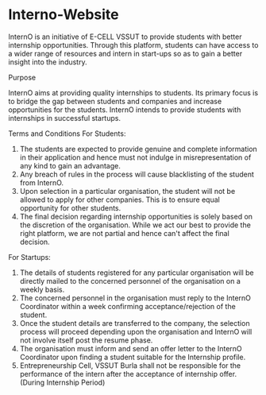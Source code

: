 # Interno-Website
InternO is an initiative of E-CELL VSSUT to provide students with better internship opportunities. Through this platform, students can have access to a wider range of resources and intern in start-ups so as to gain a better insight into the industry.

Purpose

InternO aims at providing quality internships to students. Its primary focus is to bridge the gap between students and companies and increase opportunities for the students. InternO intends to provide students with internships in successful startups.

Terms and Conditions
For Students:

1. The students are expected to provide genuine and complete information in their application and hence must not indulge in misrepresentation of any kind to gain an advantage.
2. Any breach of rules in the process will cause blacklisting of the student from InternO.
3. Upon selection in a particular organisation, the student will not be allowed to apply for other companies. This is to ensure equal opportunity for other students.
4. The final decision regarding internship opportunities is solely based on the discretion of the organisation. While we act our best to provide the right platform, we are not partial and hence can't affect the final decision.

For Startups:

1. The details of students registered for any particular organisation will be directly mailed to the concerned personnel of the organisation on a weekly basis.
2. The concerned personnel in the organisation must reply to the InternO Coordinator within a week confirming acceptance/rejection of the student.
3. Once the student details are transferred to the company, the selection process will proceed depending upon the organisation and InternO will not involve itself post the resume phase.
4. The organisation must inform and send an offer letter to the InternO Coordinator upon finding a student suitable for the Internship profile.
5. Entrepreneurship Cell, VSSUT Burla shall not be responsible for the performance of the intern after the acceptance of internship offer. (During Internship Period)
